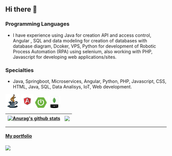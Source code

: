 ## Hi there 👋

### Programming Languages
 - I have experience using Java for creation API and access control, Angular , SQL and data modeling for creation of databases with database diagram, Dcoker, VPS, Python for development of Robotic Process Automation (RPA) using selenium, also working with PHP, Javascript for developing web applications/sites.

### Specialties
- Java, Springboot, Microservices, Angular, Python, PHP, Javascript, CSS, HTML, Java, SQL, Data Analisys, IoT, Web development.

<code><img height="45" alt="javascript" src="assets/java.png"></code>
<code><img height="45" alt="javascript" src="assets/angular.png"></code>
<code><img height="35" alt="javascript" src="assets/springboot.png"></code>
<code><img height="38" alt="javascript" src="assets/mongo.png"></code>


<a href="https://github.com/teonasnetto"><img align="center" src="https://github-readme-stats.vercel.app/api?username=teonasnetto&show_icons=true&count_private=true&theme=radical" alt="Anurag's github stats" /></a> | <a href="https://github.com/teonasnetto"><img align="center" src="https://github-readme-stats.vercel.app/api/top-langs/?username=teonasnetto&layout=compact&theme=radical" /></a>
|-|-|

***

#### [My portfolio](https://teonasnetto.github.io)

<a href="https://github.com/anuraghazra/github-readme-stats">
  <img align="center" src="https://github-readme-stats.vercel.app/api/pin/?username=teonasnetto&repo=teonasnetto.github.io&theme=buefy" />
</a>